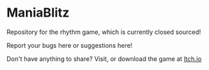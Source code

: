 # ManiaBlitz
Repository for the rhythm game, which is currently closed sourced!

Report your bugs here or suggestions here! 

Don't have anything to share? Visit, or download the game at [Itch.io](https://ladcan.itch.io/maniablitz)
